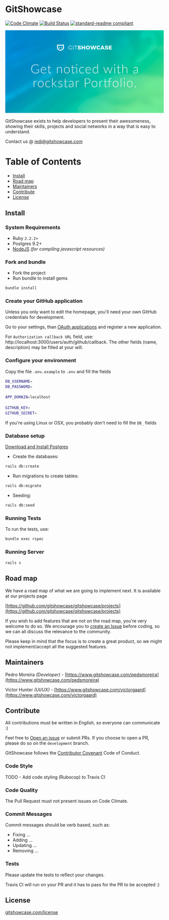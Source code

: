 # GitShowcase

[![Code Climate](https://codeclimate.com/github/gitshowcase/gitshowcase/badges/gpa.svg)](https://codeclimate.com/github/gitshowcase/gitshowcase)
[![Build Status](https://travis-ci.org/gitshowcase/gitshowcase.svg?branch=master)](https://travis-ci.org/gitshowcase/gitshowcase)
[![standard-readme compliant](https://img.shields.io/badge/readme%20style-standard-brightgreen.svg)](https://github.com/RichardLitt/standard-readme)

![Get noticed with a rockstar Portfolio](./public/preview.png)

GitShowcase exists to help developers to present their awesomeness, showing their skills, projects and social networks
in a way that is easy to understand.

Contact us @ [jedi@gitshowcase.com](mailto:jedi@gitshowcase.com)

# Table of Contents
- [Install](#install)
- [Road map](#road-map)
- [Maintainers](#maintainers)
- [Contribute](#contribute)
- [License](#license)

## Install

### System Requirements
- Ruby `2.2.2+`
- Postgres 9.2+
- [NodeJS](https://nodejs.org/) _(for compiling javascript resources)_

### Fork and bundle
- Fork the project
- Run bundle to install gems
```bash
bundle install
```

### Create your GitHub application

Unless you only want to edit the homepage, you'll need your own GitHub credentials for development.
 
Go to your settings, than [OAuth applications](https://github.com/settings/developers) and register a new application.

For `Authorization callback URL` field, use: http://localhost:3000/users/auth/github/callback. The other fields (name, description) may be filled at your will.

### Configure your environment

Copy the file `.env.example` to `.env` and fill the fields

```bash
DB_USERNAME=
DB_PASSWORD=

APP_DOMAIN=localhost

GITHUB_KEY=
GITHUB_SECRET=
```

If you're using Linux or OSX, you probably don't need to fill the `DB_` fields

### Database setup

[Download and Install Postgres](https://www.postgresql.org/download/)

- Create the databases:
```bash
rails db:create
```

- Run migrations to create tables:
```bash
rails db:migrate
```

- Seeding:
```bash
rails db:seed
```

### Running Tests

To run the tests, use:

```bash
bundle exec rspec
```

### Running Server

```bash
rails s
```

## Road map

We have a road map of what we are going to implement next. It is available at our projects page

[https://github.com/gitshowcase/gitshowcase/projects](https://github.com/gitshowcase/gitshowcase/projects)

If you wish to add features that are not on the road map, you're very welcome to do so. We encourage you to
[create an Issue](https://github.com/gitshowcase/gitshowcase/issues/new)
before coding, so we can all discuss the relevance to the community.

Please keep in mind that the focus is to create a great product, so we might not implement/accept all the suggested features.

## Maintainers

Pedro Moreira _(Developer)_ - [https://www.gitshowcase.com/pedsmoreira](https://www.gitshowcase.com/pedsmoreira)

Victor Hunter _(UI/UX)_ - [https://www.gitshowcase.com/victorgaard](https://www.gitshowcase.com/victorgaard)

## Contribute

All contributions must be written in *English*, so everyone can communicate :)

Feel free to [Open an issue](https://github.com/gitshowcase/gitshowcase/issues/new) or submit PRs. If you choose
to open a PR, please do so on the `development` branch.

GitShowcase follows the [Contributor Covenant](http://contributor-covenant.org/version/1/4) Code of Conduct.

### Code Style

TODO - Add code styling (Rubocop) to Travis CI

### Code Quality

The Pull Request must not present issues on Code Climate.  

### Commit Messages

Commit messages should be verb based, such as:

- Fixing ...
- Adding ...
- Updating ...
- Removing ...

### Tests

Please update the tests to reflect your changes.

Travis CI will run on your PR and it has to pass for the PR to be accepted :)

## License

[gitshowcase.com/license](http://gitshowcase.com/license)

